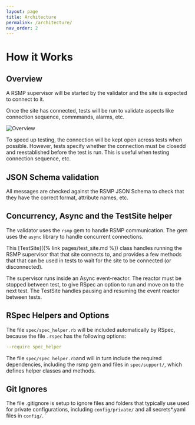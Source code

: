 ```yaml
---
layout: page
title: Architecture
permalink: /architecture/
nav_order: 2
---
```


# How it Works

## Overview
A RSMP supervisor will be started by the validator and the site is expected to connect to it. 

Once the site has connected, tests will be run to validate aspects like connection sequence, commmands, alarms, etc.

![Overview](/assets/images/rsmp_validator_overview.png "RSMP Validator Overview")

To speed up testing, the connection will be kept open across tests when possible. However, tests specify whether the connection must be closedd and reestablished before the test is run. This is useful when testing connection sequence, etc.

## JSON Schema validation
All messages are checked against the RSMP JSON Schema to check that they have the correct format, attribute names, etc.

## Concurrency, Async and the TestSite helper
The validator uses the `rsmp` gem to handle RSMP communication. The gem uses the `async` library to handle concurrent connections.

This [TestSite]({% link pages/test_site.md %}) class handles running the RSMP supervisor that that site connects to, and provides a few methods that that can be used in tests to wait for the site to be connected (or disconnected).

The supervisor runs inside an Async event-reactor. The reactor must be stopped between test, to give RSpec an option to run and move on to the next test. The TestSite handles pausing and resuming the event reactor between tests.

## RSpec Helpers and Options
The file `spec/spec_helper.rb` will be included automatically by RSpec, because the file `.rspec` has the following options:

```yaml
--require spec_helper
```
 
The file `spec/spec_helper.rb`and will in turn include the required dependencies, including the rsmp gem and files in `spec/support/`, which defines helper classes and methods.

## Git Ignores
The file .gitignore is setup to ignore files and folders that typically use used for private configurations, including `config/private/` and all secrets*.yaml files in `config/`.
`